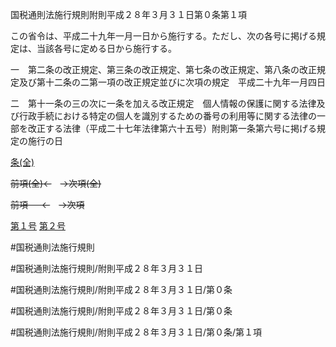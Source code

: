 国税通則法施行規則附則平成２８年３月３１日第０条第１項

この省令は、平成二十九年一月一日から施行する。ただし、次の各号に掲げる規定は、当該各号に定める日から施行する。

一　第二条の改正規定、第三条の改正規定、第七条の改正規定、第八条の改正規定及び第十二条の二第一項の改正規定並びに次項の規定　平成二十九年一月四日

二　第十一条の三の次に一条を加える改正規定　個人情報の保護に関する法律及び行政手続における特定の個人を識別するための番号の利用等に関する法律の一部を改正する法律（平成二十七年法律第六十五号）附則第一条第六号に掲げる規定の施行の日

[条(全)](国税通則法施行規則附則平成２８年３月３１日第０条_.md)

~~前項(全)←~~　~~→次項(全)~~

~~前項 　 ←~~　~~→次項~~

[第１号](国税通則法施行規則附則平成２８年３月３１日第０条第１項第１号.md)  [第２号](国税通則法施行規則附則平成２８年３月３１日第０条第１項第２号.md)  

#国税通則法施行規則

#国税通則法施行規則/附則平成２８年３月３１日

#国税通則法施行規則/附則平成２８年３月３１日/第０条

#国税通則法施行規則/附則平成２８年３月３１日/第０条

#国税通則法施行規則/附則平成２８年３月３１日/第０条/第１項

